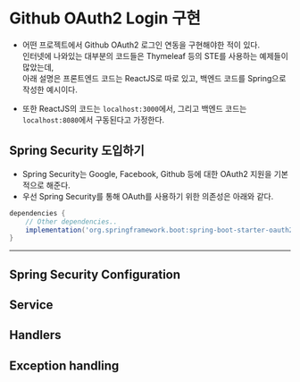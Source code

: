 <h1>Github OAuth2 Login 구현</h1>

- 어떤 프로젝트에서 Github OAuth2 로그인 연동을 구현해야한 적이 있다.  
  인터넷에 나와있는 대부분의 코드들은 Thymeleaf 등의 STE를 사용하는 예제들이 많았는데,  
  아래 설명은 프론트엔드 코드는 ReactJS로 따로 있고, 백엔드 코드를 Spring으로 작성한 예시이다.

- 또한 ReactJS의 코드는 `localhost:3000`에서, 그리고 백엔드 코드는 `localhost:8080`에서 구동된다고 가정한다.

<h2>Spring Security 도입하기</h2>

- Spring Security는 Google, Facebook, Github 등에 대한 OAuth2 지원을 기본적으로 해준다.
- 우선 Spring Security를 통해 OAuth를 사용하기 위한 의존성은 아래와 같다.

```gradle
dependencies {
    // Other dependencies..
    implementation('org.springframework.boot:spring-boot-starter-oauth2-client')
}
```

<hr/>

<h2>Spring Security Configuration</h2>
<h2>Service</h2>
<h2>Handlers</h2>
<h2>Exception handling</h2>
